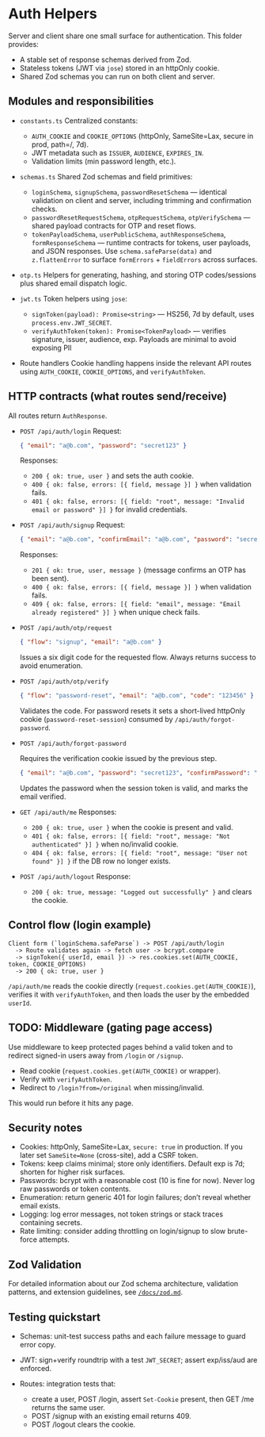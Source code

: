 # Auth Helpers

Server and client share one small surface for authentication. This folder provides:

* A stable set of response schemas derived from Zod.
* Stateless tokens (JWT via `jose`) stored in an httpOnly cookie.
* Shared Zod schemas you can run on both client and server.


## Modules and responsibilities

* `constants.ts`
  Centralized constants:

  * `AUTH_COOKIE` and `COOKIE_OPTIONS` (httpOnly, SameSite=Lax, secure in prod, path=/, 7d).
  * JWT metadata such as `ISSUER`, `AUDIENCE`, `EXPIRES_IN`.
  * Validation limits (min password length, etc.).

* `schemas.ts`
  Shared Zod schemas and field primitives:

  * `loginSchema`, `signupSchema`, `passwordResetSchema` — identical validation on client and server, including trimming and confirmation checks.
  * `passwordResetRequestSchema`, `otpRequestSchema`, `otpVerifySchema` — shared payload contracts for OTP and reset flows.
  * `tokenPayloadSchema`, `userPublicSchema`, `authResponseSchema`, `formResponseSchema` — runtime contracts for tokens, user payloads, and JSON responses.
  Use `schema.safeParse(data)` and `z.flattenError` to surface `formErrors` + `fieldErrors` across surfaces.

* `otp.ts`
  Helpers for generating, hashing, and storing OTP codes/sessions plus shared email dispatch logic.

* `jwt.ts`
  Token helpers using `jose`:

  * `signToken(payload): Promise<string>` — HS256, 7d by default, uses `process.env.JWT_SECRET`.
  * `verifyAuthToken(token): Promise<TokenPayload>` — verifies signature, issuer, audience, exp.
    Payloads are minimal to avoid exposing PII

* Route handlers
  Cookie handling happens inside the relevant API routes using `AUTH_COOKIE`,
  `COOKIE_OPTIONS`, and `verifyAuthToken`.

## HTTP contracts (what routes send/receive)

All routes return `AuthResponse`.

* `POST /api/auth/login`
  Request:

  ```json
  { "email": "a@b.com", "password": "secret123" }
  ```

  Responses:

  * `200 { ok: true, user }` and sets the auth cookie.
  * `400 { ok: false, errors: [{ field, message }] }` when validation fails.
  * `401 { ok: false, errors: [{ field: "root", message: "Invalid email or password" }] }` for invalid credentials.

* `POST /api/auth/signup`
  Request:

  ```json
  { "email": "a@b.com", "confirmEmail": "a@b.com", "password": "secret123", "confirmPassword": "secret123" }
  ```

  Responses:

  * `201 { ok: true, user, message }` (message confirms an OTP has been sent).
  * `400 { ok: false, errors: [{ field, message }] }` when validation fails.
  * `409 { ok: false, errors: [{ field: "email", message: "Email already registered" }] }` when unique check fails.

* `POST /api/auth/otp/request`

  ```json
  { "flow": "signup", "email": "a@b.com" }
  ```

  Issues a six digit code for the requested flow. Always returns success to avoid enumeration.

* `POST /api/auth/otp/verify`

  ```json
  { "flow": "password-reset", "email": "a@b.com", "code": "123456" }
  ```

  Validates the code. For password resets it sets a short-lived httpOnly cookie (`password-reset-session`) consumed by `/api/auth/forgot-password`.

* `POST /api/auth/forgot-password`

  Requires the verification cookie issued by the previous step.

  ```json
  { "email": "a@b.com", "password": "secret123", "confirmPassword": "secret123" }
  ```

  Updates the password when the session token is valid, and marks the email verified.

* `GET /api/auth/me`
  Responses:

  * `200 { ok: true, user }` when the cookie is present and valid.
  * `401 { ok: false, errors: [{ field: "root", message: "Not authenticated" }] }` when no/invalid cookie.
  * `404 { ok: false, errors: [{ field: "root", message: "User not found" }] }` if the DB row no longer exists.

* `POST /api/auth/logout`
  Response:

  * `200 { ok: true, message: "Logged out successfully" }` and clears the cookie.

## Control flow (login example)

```
Client form (`loginSchema.safeParse`) -> POST /api/auth/login
  -> Route validates again -> fetch user -> bcrypt.compare
  -> signToken({ userId, email }) -> res.cookies.set(AUTH_COOKIE, token, COOKIE_OPTIONS)
  -> 200 { ok: true, user }
```

`/api/auth/me` reads the cookie directly (`request.cookies.get(AUTH_COOKIE)`), verifies it with `verifyAuthToken`, and then loads the user by the embedded `userId`.

## TODO: Middleware (gating page access)

Use middleware to keep protected pages behind a valid token and to redirect signed-in users away from `/login` or `/signup`.

* Read cookie (`request.cookies.get(AUTH_COOKIE)` or wrapper).
* Verify with `verifyAuthToken`.
* Redirect to `/login?from=/original` when missing/invalid.

This would run before it hits any page.

## Security notes

* Cookies: httpOnly, SameSite=Lax, `secure: true` in production. If you later set `SameSite=None` (cross-site), add a CSRF token.
* Tokens: keep claims minimal; store only identifiers. Default exp is 7d; shorten for higher risk surfaces.
* Passwords: bcrypt with a reasonable cost (10 is fine for now). Never log raw passwords or token contents.
* Enumeration: return generic 401 for login failures; don’t reveal whether email exists.
* Logging: log error messages, not token strings or stack traces containing secrets.
* Rate limiting: consider adding throttling on login/signup to slow brute-force attempts.

## Zod Validation

For detailed information about our Zod schema architecture, validation patterns, and extension guidelines, see [`/docs/zod.md`](/docs/zod.md).

## Testing quickstart

* Schemas: unit-test success paths and each failure message to guard error copy.
* JWT: sign+verify roundtrip with a test `JWT_SECRET`; assert exp/iss/aud are enforced.
* Routes: integration tests that:

  * create a user, POST /login, assert `Set-Cookie` present, then GET /me returns the same user.
  * POST /signup with an existing email returns 409.
  * POST /logout clears the cookie.
